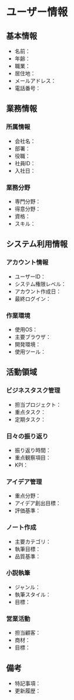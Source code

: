 # ユーザー情報

## 基本情報
- 名前：
- 年齢：
- 職業：
- 居住地：
- メールアドレス：
- 電話番号：

## 業務情報
### 所属情報
- 会社名：
- 部署：
- 役職：
- 社員ID：
- 入社日：

### 業務分野
- 専門分野：
- 得意分野：
- 資格：
- スキル：

## システム利用情報
### アカウント情報
- ユーザーID：
- システム権限レベル：
- アカウント作成日：
- 最終ログイン：

### 作業環境
- 使用OS：
- 主要ブラウザ：
- 開発環境：
- 使用ツール：

## 活動領域
### ビジネスタスク管理
- 担当プロジェクト：
- 重点タスク：
- 定期タスク：

### 日々の振り返り
- 振り返り時間：
- 重点観察項目：
- KPI：

### アイデア管理
- 重点分野：
- アイデア創出目標：
- 評価基準：

### ノート作成
- 主要カテゴリ：
- 執筆目標：
- 品質基準：

### 小説執筆
- ジャンル：
- 執筆スタイル：
- 目標：

### 営業活動
- 担当顧客：
- 商材：
- 目標：

## 備考
- 特記事項：
- 更新履歴：

